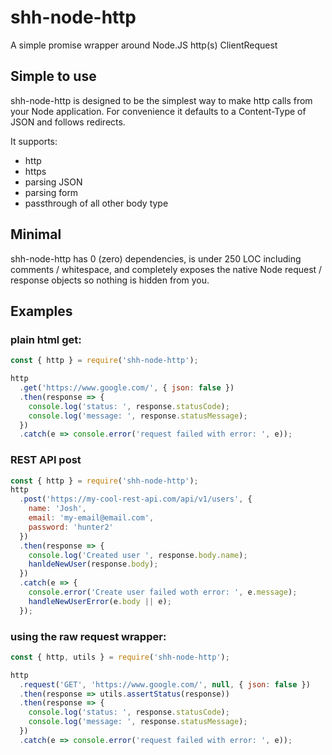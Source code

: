 # shh-node-http

A simple promise wrapper around Node.JS http(s) ClientRequest

## Simple to use

shh-node-http is designed to be the simplest way to make http calls from your Node application. For convenience it defaults to a Content-Type of JSON and follows redirects.

It supports:

- http
- https
- parsing JSON
- parsing form
- passthrough of all other body type

## Minimal

shh-node-http has 0 (zero) dependencies, is under 250 LOC including comments / whitespace, and completely exposes the native Node request / response objects so nothing is hidden from you.

## Examples

### plain html get:

```js
const { http } = require('shh-node-http');

http
  .get('https://www.google.com/', { json: false })
  .then(response => {
    console.log('status: ', response.statusCode);
    console.log('message: ', response.statusMessage);
  })
  .catch(e => console.error('request failed with error: ', e));
```

### REST API post

```js
const { http } = require('shh-node-http');
http
  .post('https://my-cool-rest-api.com/api/v1/users', {
    name: 'Josh',
    email: 'my-email@email.com',
    password: 'hunter2'
  })
  .then(response => {
    console.log('Created user ', response.body.name);
    hanldeNewUser(response.body);
  })
  .catch(e => {
    console.error('Create user failed woth error: ', e.message);
    handleNewUserError(e.body || e);
  });
```

### using the raw request wrapper:

```js
const { http, utils } = require('shh-node-http');

http
  .request('GET', 'https://www.google.com/', null, { json: false })
  .then(response => utils.assertStatus(response))
  .then(response => {
    console.log('status: ', response.statusCode);
    console.log('message: ', response.statusMessage);
  })
  .catch(e => console.error('request failed with error: ', e));
```
